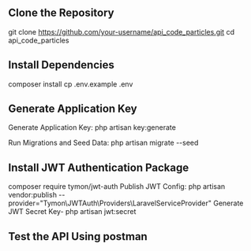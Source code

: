 

## Clone the Repository

git clone https://github.com/your-username/api_code_particles.git
cd api_code_particles

## Install Dependencies
composer install
cp .env.example .env

## Generate Application Key
Generate Application Key: php artisan key:generate

Run Migrations and Seed Data: php artisan migrate --seed

## Install JWT Authentication Package

composer require tymon/jwt-auth
Publish JWT Config: php artisan vendor:publish --provider="Tymon\JWTAuth\Providers\LaravelServiceProvider"
Generate JWT Secret Key- php artisan jwt:secret

## Test the API Using postman
